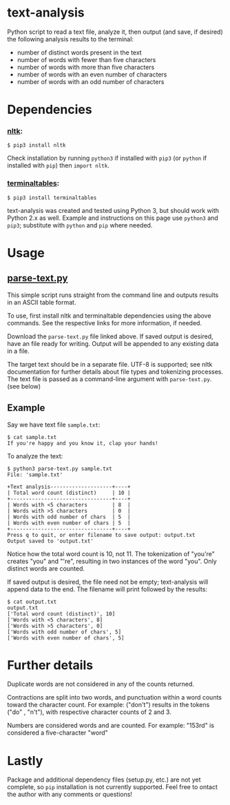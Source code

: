 # text-analysis
Python script to read a text file, analyze it, then output (and save, if desired) the following analysis results to the terminal: 

  - number of distinct words present in the text
  - number of words with fewer than five characters
  - number of words with more than five characters
  - number of words with an even number of characters
  - number of words with an odd number of characters

# Dependencies

### [nltk](https://www.nltk.org/install.html):

    $ pip3 install nltk
    
Check installation by running `python3` if installed with `pip3` (or `python` if installed with `pip`) then `import nltk`.

### [terminaltables](https://github.com/Robpol86/terminaltables):

    $ pip3 install terminaltables

text-analysis was created and tested using Python 3, but should work with Python 2.x as well. Example and instructions on this page use `python3` and `pip3`; substitute with `python` and `pip` where needed. 

# Usage
## [parse-text.py](https://github.com/alisonhowland/text-analysis/blob/master/textanalysis/parse-text.py)
This simple script runs straight from the command line and outputs results in an ASCII table format. 

To use, first install nltk and terminaltable dependencies using the above commands. See the respective links for more information, if needed. 

Download the `parse-text.py` file linked above. If saved output is desired, have an file ready for writing. Output will be appended to any existing data in a file. 

The target text should be in a separate file. UTF-8 is supported; see nltk documentation for further details about file types and tokenizing processes. The text file is passed as a command-line argument with `parse-text.py`. (see below) 

## Example 

Say we have text file `sample.txt`:

    $ cat sample.txt
    If you're happy and you know it, clap your hands!

To analyze the text:
    
    $ python3 parse-text.py sample.txt
    File: 'sample.txt'

    +Text analysis--------------------+----+
    | Total word count (distinct)     | 10 |
    +---------------------------------+----+
    | Words with <5 characters        | 8  |
    | Words with >5 characters        | 0  |
    | Words with odd number of chars  | 5  |
    | Words with even number of chars | 5  |
    +---------------------------------+----+
    Press q to quit, or enter filename to save output: output.txt
    Output saved to 'output.txt'
    
Notice how the total word count is 10, not 11. The tokenization of "you're" creates "you" and "'re", resulting in two instances of the word "you". Only distinct words are counted.

If saved output is desired, the file need not be empty; text-analysis will append data to the end. The filename will print followed by the results: 
    
    $ cat output.txt
    output.txt
    ['Total word count (distinct)', 10]
    ['Words with <5 characters', 8]
    ['Words with >5 characters', 0]
    ['Words with odd number of chars', 5]
    ['Words with even number of chars', 5]


# Further details

Duplicate words are not considered in any of the counts returned.

Contractions are split into two words, and punctuation within a word counts toward the character count. For example: ("don't") results in the tokens ("do" , "n't"), with respective character counts of 2 and 3.

Numbers are considered words and are counted. For example: "153rd" is considered a five-character "word"

# Lastly

Package and additional dependency files (setup.py, etc.) are not yet complete, so `pip` installation is not currently supported. Feel free to ontact the author with any comments or questions!  
